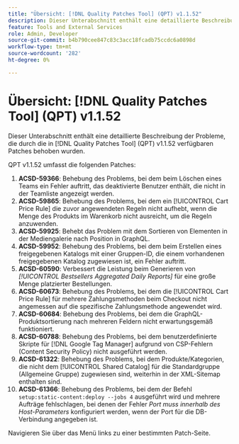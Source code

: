 ```yaml
---
title: "Übersicht: [!DNL Quality Patches Tool] (QPT) v1.1.52"
description: Dieser Unterabschnitt enthält eine detaillierte Beschreibung der Probleme, die durch die in [!DNL Quality Patches Tool]  (QPT) v1.1.52 verfügbaren Patches behoben wurden.
feature: Tools and External Services
role: Admin, Developer
source-git-commit: b4b790cee847c83c3acc18fcadb75ccdc6a0898d
workflow-type: tm+mt
source-wordcount: '282'
ht-degree: 0%

---
```


# Übersicht: [!DNL Quality Patches Tool] (QPT) v1.1.52

Dieser Unterabschnitt enthält eine detaillierte Beschreibung der Probleme, die durch die in [!DNL Quality Patches Tool] (QPT) v1.1.52 verfügbaren Patches behoben wurden.

QPT v1.1.52 umfasst die folgenden Patches:

1. **ACSD-59366**: Behebung des Problems, bei dem beim Löschen eines Teams ein Fehler auftritt, das deaktivierte Benutzer enthält, die nicht in der Teamliste angezeigt werden.
1. **ACSD-59865**: Behebung des Problems, bei dem ein [!UICONTROL Cart Price Rule] die zuvor angewendeten Regeln nicht aufhebt, wenn die Menge des Produkts im Warenkorb nicht ausreicht, um die Regeln anzuwenden.
1. **ACSD-59925**: Behebt das Problem mit dem Sortieren von Elementen in der Mediengalerie nach Position in GraphQL.
1. **ACSD-59952**: Behebung des Problems, bei dem beim Erstellen eines freigegebenen Katalogs mit einer Gruppen-ID, die einem vorhandenen freigegebenen Katalog zugewiesen ist, ein Fehler auftritt.
1. **ACSD-60590**: Verbessert die Leistung beim Generieren von *[!UICONTROL Bestsellers Aggregated Daily Reports]* für eine große Menge platzierter Bestellungen.
1. **ACSD-60673**: Behebung des Problems, bei dem die [!UICONTROL Cart Price Rule] für mehrere Zahlungsmethoden beim Checkout nicht angemessen auf die spezifische Zahlungsmethode angewendet wird.
1. **ACSD-60684**: Behebung des Problems, bei dem die GraphQL-Produktsortierung nach mehreren Feldern nicht erwartungsgemäß funktioniert.
1. **ACSD-60788**: Behebung des Problems, bei dem benutzerdefinierte Skripte für [!DNL Google Tag Manager] aufgrund von CSP-Fehlern (Content Security Policy) nicht ausgeführt werden.
1. **ACSD-61322**: Behebung des Problems, bei dem Produkte/Kategorien, die nicht dem [!UICONTROL Shared Catalog] für die Standardgruppe (Allgemeine Gruppe) zugewiesen sind, weiterhin in der XML-Sitemap enthalten sind.
1. **ACSD-61366**: Behebung des Problems, bei dem der Befehl `setup:static-content:deploy --jobs 4` ausgeführt wird und mehrere Aufträge fehlschlagen, bei denen der Fehler *Port muss innerhalb des Host-Parameters* konfiguriert werden, wenn der Port für die DB-Verbindung angegeben ist.

Navigieren Sie über das Menü links zu einer bestimmten Patch-Seite.
